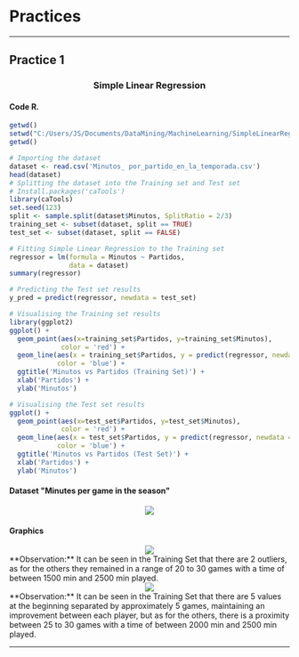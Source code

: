 # Practices
---
## Practice 1
### <html><H3 align="center"> Simple Linear Regression </H3></html>
#### Code R.
```R
getwd()
setwd("C:/Users/JS/Documents/DataMining/MachineLearning/SimpleLinearRegression")
getwd()

# Importing the dataset
dataset <- read.csv('Minutos_ por_partido_en_la_temporada.csv')
head(dataset)
# Splitting the dataset into the Training set and Test set
# Install.packages('caTools')
library(caTools)
set.seed(123)
split <- sample.split(dataset$Minutos, SplitRatio = 2/3)
training_set <- subset(dataset, split == TRUE)
test_set <- subset(dataset, split == FALSE)

# Fitting Simple Linear Regression to the Training set
regressor = lm(formula = Minutos ~ Partidos,
               data = dataset)
summary(regressor)

# Predicting the Test set results
y_pred = predict(regressor, newdata = test_set)

# Visualising the Training set results
library(ggplot2)
ggplot() +
  geom_point(aes(x=training_set$Partidos, y=training_set$Minutos),
             color = 'red') +
  geom_line(aes(x = training_set$Partidos, y = predict(regressor, newdata = training_set)),
            color = 'blue') +
  ggtitle('Minutos vs Partidos (Training Set)') +
  xlab('Partidos') +
  ylab('Minutos')

# Visualising the Test set results
ggplot() +
  geom_point(aes(x=test_set$Partidos, y=test_set$Minutos),
             color = 'red') +
  geom_line(aes(x = test_set$Partidos, y = predict(regressor, newdata = test_set)),
            color = 'blue') +
  ggtitle('Minutos vs Partidos (Test Set)') +
  xlab('Partidos') +
  ylab('Minutos')
```
#### Dataset "Minutes per game in the season"
<html><div align="center"><img src="https://i.ibb.co/9sSbSkB/dataset.png"></div></html>

#### Graphics
<html><div align="center"><img src="https://i.ibb.co/WWNzJ5f/Minutes-Vs-Games.png"></div></html>
**Observation:** It can be seen in the Training Set that there are 2 outliers, as for the others they remained in a range of 20 to 30 games with a time of between 1500 min and 2500 min played.
<html><div align="center"><img src="https://i.ibb.co/2yY25LG/Minutes-Vs-Games-Test-Set.png"></div></html>
**Observation:** It can be seen in the Training Set that there are 5 values at the beginning separated by approximately 5 games, maintaining an improvement between each player, but as for the others, there is a proximity between 25 to 30 games with a time of between 2000 min and 2500 min played.

---